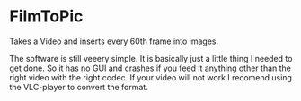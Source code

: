 FilmToPic
=========

Takes a Video and inserts every 60th frame into images.

The software is still veeery simple. It is basically just a little thing I needed to get done. So it has no GUI and crashes if you feed it anything other than the right video with the right codec. If your video will not work I recomend using the VLC-player to convert the format.

